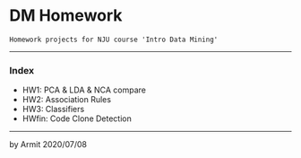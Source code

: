 # DM Homework

    Homework projects for NJU course 'Intro Data Mining'

----

### Index

  - HW1: PCA & LDA & NCA compare
  - HW2: Association Rules
  - HW3: Classifiers
  - HWfin: Code Clone Detection

----

by Armit
2020/07/08 
